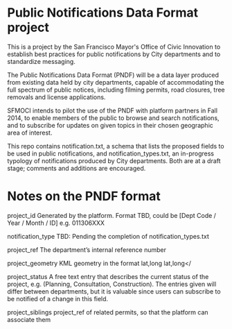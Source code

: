 Public Notifications Data Format project
====

This is a project by the San Francisco Mayor's Office of Civic Innovation to establish best practices for public notifications by City departments and to standardize messaging. 

The Public Notifications Data Format (PNDF) will be a data layer produced from existing data held by city departments, capable of accommodating the full spectrum of public notices, including filming permits, road closures, tree removals and license applications. 

SFMOCI intends to pilot the use of the PNDF with platform partners in Fall 2014, to enable members of the public to browse and search notifications, and to subscribe for updates on given topics in their chosen geographic area of interest. 

This repo contains notification.txt, a schema that lists the proposed fields to be used in public notifications, and notification_types.txt, an in-progress typology of notifications produced by City departments. Both are at a draft stage; comments and additions are encouraged.


Notes on the PNDF format
========================

project_id
Generated by the platform. Format TBD, could be [Dept Code / Year / Month / ID] e.g. 011306XXX

notification_type
TBD: Pending the completion of notification_types.txt 

project_ref
The department’s internal reference number

project_geometry
KML geometry in the format <LineString><coordinates>lat,long lat,long</coordinates></

project_status
A free text entry that describes the current status of the project, e.g. (Planning, Consultation, Construction). The entries given will differ between departments, but it is valuable since users can subscribe to be notified of a change in this field.

project_siblings
project_ref of related permits, so that the platform can associate them